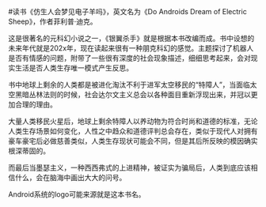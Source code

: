 \#读书《仿生人会梦见电子羊吗》，英文名为《Do Androids Dream of Electric Sheep》，作者菲利普·迪克。

这是很著名的元科幻小说之一，《银翼杀手》就是根据本书改编而成。书中设想的未来年代就是202x年，现在读起来很有一种朋克科幻的感觉。主题探讨了机器人是否有情感的问题，附带了一些很有深度的社会现象描述，细细思考起来，会对现实生活是否人类生存唯一模式产生反思。

书中地球上剩余的人类都是被进化淘汰不利于进军太空移民的“特障人”，当面临太空黑暗丛林法则的时候，社会达尔文主义总会以各种面目重新浮现出来，并冠以更加合理的理由。

大量人类移民火星后，地球上剩余特障人以养动物为符合时尚和道德的标准，无论人类生存场景如何变化，人性之中趋众和道德评判总会存在，类似于现代人对拥有豪车豪宅后必做慈善类似，人类生存现状可能会不同，但是其后所反映的模因确实根深蒂固的。

而最后当墨瑟主义，一种西西弗式的上进精神，被证实为骗局后，人类到底应该相信什么，会在脑海中画出大大的问号。

Android系统的logo可能来源就是这本书名。